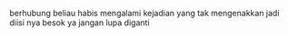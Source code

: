 berhubung beliau habis mengalami kejadian yang tak mengenakkan jadi diisi nya besok ya jangan lupa diganti